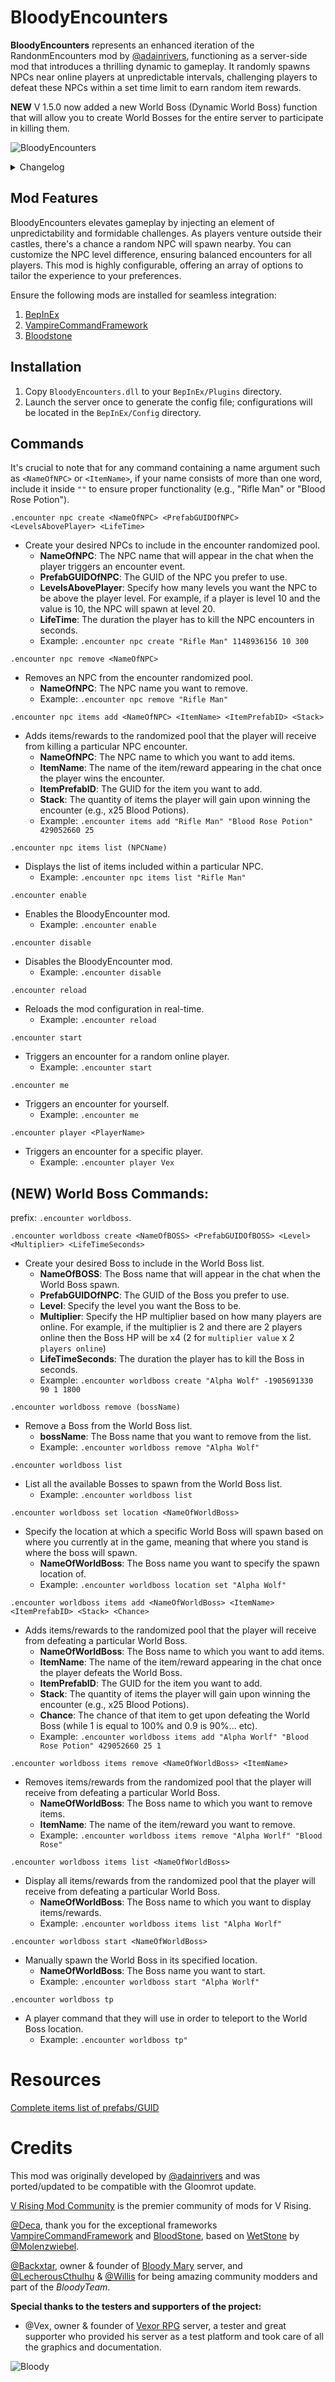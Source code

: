 # BloodyEncounters

**BloodyEncounters** represents an enhanced iteration of the RandonmEncounters mod by [@adainrivers](https://github.com/adainrivers), functioning as a server-side mod that introduces a thrilling dynamic to gameplay. It randomly spawns NPCs near online players at unpredictable intervals, challenging players to defeat these NPCs within a set time limit to earn random item rewards.

**NEW** V 1.5.0 now added a new World Boss (Dynamic World Boss) function that will allow you to create World Bosses for the entire server to participate in killing them.

![BloodyEncounters](https://github.com/oscarpedrero/BloodyEncounters/blob/master/Images/BloodyEncounters.png?raw=true)

<details>
<summary>Changelog</summary>

`1.5.0`
- Added World Boss

`1.0.0`
- Initial public release of the mod
</details>

## Mod Features
BloodyEncounters elevates gameplay by injecting an element of unpredictability and formidable challenges. As players venture outside their castles, there's a chance a random NPC will spawn nearby. You can customize the NPC level difference, ensuring balanced encounters for all players. This mod is highly configurable, offering an array of options to tailor the experience to your preferences.

Ensure the following mods are installed for seamless integration:

1. [BepInEx](https://github.com/BepInEx/BepInEx)
2. [VampireCommandFramework](https://github.com/decaprime/VampireCommandFramework)
3. [Bloodstone](https://github.com/decaprime/Bloodstone)

## Installation
1. Copy `BloodyEncounters.dll` to your `BepInEx/Plugins` directory.
2. Launch the server once to generate the config file; configurations will be located in the `BepInEx/Config` directory.

## Commands
It's crucial to note that for any command containing a name argument such as `<NameOfNPC>` or `<ItemName>`, if your name consists of more than one word, include it inside `""` to ensure proper functionality (e.g., "Rifle Man" or "Blood Rose Potion").

```ansi
.encounter npc create <NameOfNPC> <PrefabGUIDOfNPC> <LevelsAbovePlayer> <LifeTime>
```
- Create your desired NPCs to include in the encounter randomized pool.
  - **NameOfNPC**: The NPC name that will appear in the chat when the player triggers an encounter event.
  - **PrefabGUIDOfNPC**: The GUID of the NPC you prefer to use. 
  - **LevelsAbovePlayer**: Specify how many levels you want the NPC to be above the player level. For example, if a player is level 10 and the value is 10, the NPC will spawn at level 20.
  - **LifeTime**: The duration the player has to kill the NPC encounters in seconds.
  - Example: `.encounter npc create "Rifle Man" 1148936156 10 300`
```ansi
.encounter npc remove <NameOfNPC>
```
- Removes an NPC from the encounter randomized pool.
  -  **NameOfNPC**: The NPC name you want to remove.
  - Example: `.encounter npc remove "Rifle Man"`
```ansi
.encounter npc items add <NameOfNPC> <ItemName> <ItemPrefabID> <Stack>
```
- Adds items/rewards to the randomized pool that the player will receive from killing a particular NPC encounter.
  - **NameOfNPC**: The NPC name to which you want to add items.
  - **ItemName**: The name of the item/reward appearing in the chat once the player wins the encounter.
  - **ItemPrefabID**: The GUID for the item you want to add.
  - **Stack**: The quantity of items the player will gain upon winning the encounter (e.g., x25 Blood Potions).
  - Example: `.encounter items add "Rifle Man" "Blood Rose Potion" 429052660 25`
```ansi
.encounter npc items list (NPCName)
```
- Displays the list of items included within a particular NPC.
  - Example: `.encounter npc items list "Rifle Man"`
```ansi
.encounter enable
```
- Enables the BloodyEncounter mod.
  - Example: `.encounter enable`
```ansi
.encounter disable
```
- Disables the BloodyEncounter mod.
  - Example: `.encounter disable`
```ansi
.encounter reload
```
- Reloads the mod configuration in real-time.
  - Example: `.encounter reload`
```ansi
.encounter start
```
- Triggers an encounter for a random online player.
  - Example: `.encounter start`
```ansi
.encounter me
```
- Triggers an encounter for yourself.
  - Example: `.encounter me`
```ansi
.encounter player <PlayerName>
```
- Triggers an encounter for a specific player.
  - Example: `.encounter player Vex`

## **(NEW)** World Boss Commands:
prefix: `.encounter worldboss`.

```ansi
.encounter worldboss create <NameOfBOSS> <PrefabGUIDOfBOSS> <Level> <Multiplier> <LifeTimeSeconds>
```
- Create your desired Boss to include in the World Boss list.
  - **NameOfBOSS**: The Boss name that will appear in the chat when the World Boss spawn.
  - **PrefabGUIDOfNPC**: The GUID of the Boss you prefer to use. 
  - **Level**: Specify the level you want the Boss  to be.
  - **Multiplier**: Specify the HP multiplier based on how many players are online. For example, if the multiplier is 2 and there are 2 players online then the Boss HP will be x4 (2 for `multiplier value` x 2 `players online`) 
  - **LifeTimeSeconds**: The duration the player has to kill the Boss in seconds.
  - Example: `.encounter worldboss create "Alpha Wolf" -1905691330 90 1 1800`

```ansi
.encounter worldboss remove (bossName)
```
- Remove a Boss from the World Boss list.
  - **bossName**: The Boss name that you want to remove from the list.
  - Example: `.encounter worldboss remove "Alpha Wolf"`

```ansi
.encounter worldboss list
```
- List all the available Bosses to spawn from the World Boss list.
  - Example: `.encounter worldboss list`

```ansi
.encounter worldboss set location <NameOfWorldBoss>
```
- Specify the location at which a specific World Boss will spawn based on where you currently at in the game, meaning that where you stand is where the boss will spawn.
  - **NameOfWorldBoss**: The Boss name you want to specify the spawn location of.
  - Example: `.encounter worldboss location set "Alpha Wolf"`

```ansi
.encounter worldboss items add <NameOfWorldBoss> <ItemName> <ItemPrefabID> <Stack> <Chance>
```
- Adds items/rewards to the randomized pool that the player will receive from defeating a particular World Boss.
  - **NameOfWorldBoss**: The Boss name to which you want to add items.
  - **ItemName**: The name of the item/reward appearing in the chat once the player defeats the World Boss.
  - **ItemPrefabID**: The GUID for the item you want to add.
  - **Stack**: The quantity of items the player will gain upon winning the encounter (e.g., x25 Blood Potions).
  - **Chance**: The chance of that item to get upon defeating the World Boss (while 1 is equal to 100% and 0.9 is 90%... etc).
  - Example: `.encounter worldboss items add "Alpha Worlf" "Blood Rose Potion" 429052660 25 1`

```ansi
.encounter worldboss items remove <NameOfWorldBoss> <ItemName>
```
- Removes items/rewards from the randomized pool that the player will receive from defeating a particular World Boss.
  - **NameOfWorldBoss**: The Boss name to which you want to remove items.
  - **ItemName**: The name of the item/reward you want to remove.
  - Example: `.encounter worldboss items remove "Alpha Worlf" "Blood Rose"`

```ansi
.encounter worldboss items list <NameOfWorldBoss>
```
- Display all items/rewards from the randomized pool that the player will receive from defeating a particular World Boss.
  - **NameOfWorldBoss**: The Boss name to which you want to display items/rewards.
  - Example: `.encounter worldboss items list "Alpha Worlf"`

```ansi
.encounter worldboss start <NameOfWorldBoss>
```
- Manually spawn the World Boss in its specified location.
  - **NameOfWorldBoss**: The Boss name you want to start.
  - Example: `.encounter worldboss start "Alpha Worlf"`

```ansi
.encounter worldboss tp
```
- A player command that they will use in order to teleport to the World Boss location.
  - Example: `.encounter worldboss tp"`

# Resources

[Complete items list of prefabs/GUID](https://discord.com/channels/978094827830915092/1117273637024714862/1117273642817044571)

# Credits

This mod was originally developed by [@adainrivers](https://github.com/adainrivers/randomencounters) and was ported/updated to be compatible with the Gloomrot update.

[V Rising Mod Community](https://discord.gg/vrisingmods) is the premier community of mods for V Rising.

[@Deca](https://github.com/decaprime), thank you for the exceptional frameworks [VampireCommandFramework](https://github.com/decaprime/VampireCommandFramework) and [BloodStone](https://github.com/decaprime/Bloodstone), based on [WetStone](https://github.com/molenzwiebel/Wetstone) by [@Molenzwiebel](https://github.com/molenzwiebel).

[@Backxtar](https://github.com/Backxtar), owner & founder of [Bloody Mary](https://discord.gg/sE2hqbxUU4) server, and [@LecherousCthulhu](https://github.com/HasturDev) & [@Willis](https://github.com/emelonakos) for being amazing community modders and part of the *BloodyTeam*.

**Special thanks to the testers and supporters of the project:**

- @Vex, owner & founder of [Vexor RPG](https://discord.gg/JpVsKVvKNR) server, a tester and great supporter who provided his server as a test platform and took care of all the graphics and documentation.

![Bloody](https://github.com/oscarpedrero/BloodyMerchant/blob/master/Images/Bloody.png?raw=true)
